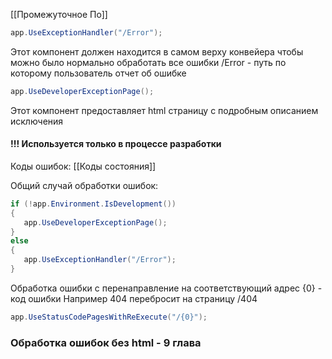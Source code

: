 [[Промежуточное По]]

```cs
app.UseExceptionHandler("/Error");
```
Этот компонент должен находится в самом верху конвейера чтобы можно было нормально обработать все ошибки
/Error - путь по которому пользователь отчет об ошибке

```cs
app.UseDeveloperExceptionPage();
```
Этот компонент предоставляет html страницу с подробным описанием исключения
#### !!! Используется только в процессе разработки

Коды ошибок: [[Коды состояния]]

Общий случай обработки ошибок:
```cs
if (!app.Environment.IsDevelopment()) 
{ 
   app.UseDeveloperExceptionPage(); 
}
else
{  
   app.UseExceptionHandler("/Error"); 
}
```
Обработка ошибки с перенаправление на соответствующий адрес
{0} - код ошибки
Например 404 перебросит на страницу /404
```cs
app.UseStatusCodePagesWithReExecute("/{0}");
```
### Обработка ошибок без html - 9 глава
